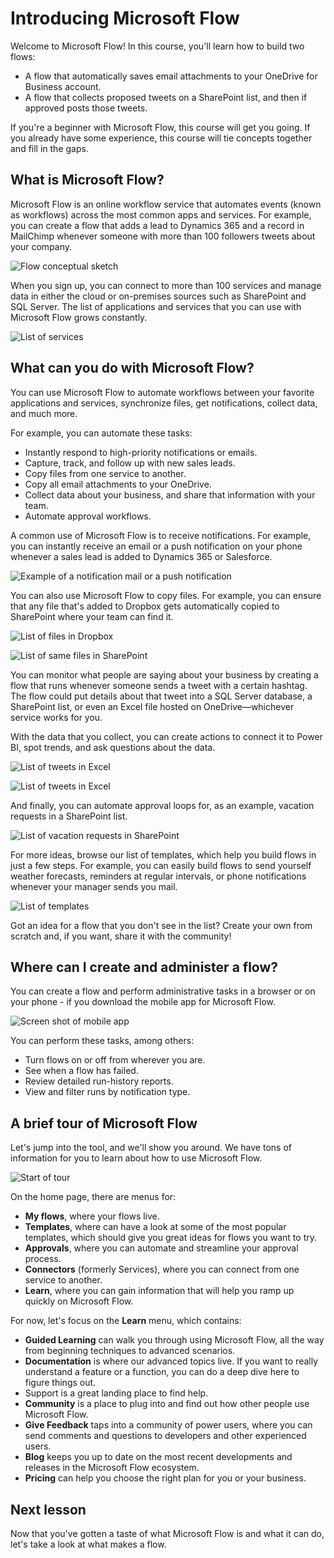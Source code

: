 # Introducing Microsoft Flow
Welcome to Microsoft Flow! In this course, you'll learn how to build two flows:
- A flow that automatically saves email attachments to your OneDrive for Business account.
- A flow that collects proposed tweets on a SharePoint list, and then if approved posts those tweets.

If you're a beginner with Microsoft Flow, this course will get you going. If you already have some experience, this course will tie concepts together and fill in the gaps.
## What is Microsoft Flow?
Microsoft Flow is an online workflow service that automates events (known as workflows) across the most common apps and services. For example, you can create a flow that adds a lead to Dynamics 365 and a record in MailChimp whenever someone with more than 100 followers tweets about your company.

![Flow conceptual sketch](../media/flow-conceptual.png)

When you sign up, you can connect to more than 100 services and manage data in either the cloud or on-premises sources such as SharePoint and SQL Server. The list of applications and services that you can use with Microsoft Flow grows constantly.

![List of services](../media/flow-services.png)

## What can you do with Microsoft Flow?
You can use Microsoft Flow to automate workflows between your favorite applications and services, synchronize files, get notifications, collect data, and much more. 

For example, you can automate these tasks:

* Instantly respond to high-priority notifications or emails.
* Capture, track, and follow up with new sales leads.
* Copy files from one service to another.
* Copy all email attachments to your OneDrive.
* Collect data about your business, and share that information with your team.
* Automate approval workflows.

A common use of Microsoft Flow is to receive notifications. For example, you can instantly receive an email or a push notification on your phone whenever a sales lead is added to Dynamics 365 or Salesforce.

![Example of a notification mail or a push notification](../media/sales-lead.png)

You can also use Microsoft Flow to copy files. For example, you can ensure that any file that's added to Dropbox gets automatically copied to SharePoint where your team can find it.

![List of files in Dropbox](../media/dropbox-files.png) 

![List of same files in SharePoint](../media/sharepoint-files.png) 

You can monitor what people are saying about your business by creating a flow that runs whenever someone sends a tweet with a certain hashtag. The flow could put details about that tweet into a SQL Server database, a SharePoint list, or even an Excel file hosted on OneDrive—whichever service works for you. 

With the data that you collect, you can create actions to connect it to Power BI, spot trends, and ask questions about the data.

![List of tweets in Excel](../media/tweets-to-excel.png)

![List of tweets in Excel](../media/excel-tweets.png)

And finally, you can automate approval loops for, as an example, vacation requests in a SharePoint list.

![List of vacation requests in SharePoint](../media/vacation-requests.png)

For more ideas, browse our list of templates, which help you build flows in just a few steps. For example, you can easily build flows to send yourself weather forecasts, reminders at regular intervals, or phone notifications whenever your manager sends you mail.

![List of templates](../media/templates-you-might-use.png)

Got an idea for a flow that you don't see in the list? Create your own from scratch and, if you want, share it with the community!

## Where can I create and administer a flow?
You can create a flow and perform administrative tasks in a browser or on your phone - if you download the mobile app for Microsoft Flow.

![Screen shot of mobile app](../media/screen-mobile-app.png)  

You can perform these tasks, among others:

* Turn flows on or off from wherever you are.
* See when a flow has failed.
* Review detailed run-history reports.
* View and filter runs by notification type.

## A brief tour of Microsoft Flow
Let's jump into the tool, and we'll show you around. We have tons of information for you to learn about how to use Microsoft Flow.

![Start of tour](../media/start-of-tour.png)

On the home page, there are menus for:

* **My flows**, where your flows live.
* **Templates**, where can have a look at some of the most popular templates, which should give you great ideas for flows you want to try.
* **Approvals**, where you can automate and streamline your approval process.
* **Connectors** (formerly Services), where you can connect from one service to another.
* **Learn**, where you can gain information that will help you ramp up quickly on Microsoft Flow.

For now, let's focus on the **Learn** menu, which contains:

* **Guided Learning** can walk you through using Microsoft Flow, all the way from beginning techniques to advanced scenarios.
* **Documentation** is where our advanced topics live. If you want to really understand a feature or a function, you can do a deep dive here to figure things out.
* Support is a great landing place to find help.
* **Community** is a place to plug into and find out how other people use Microsoft Flow.
* **Give Feedback** taps into a community of power users, where you can send comments and questions to developers and other experienced users.
* **Blog** keeps you up to date on the most recent developments and releases in the Microsoft Flow ecosystem.
* **Pricing** can help you choose the right plan for you or your business.
## Next lesson
Now that you've gotten a taste of what Microsoft Flow is and what it can do, let's take a look at what makes a flow.

